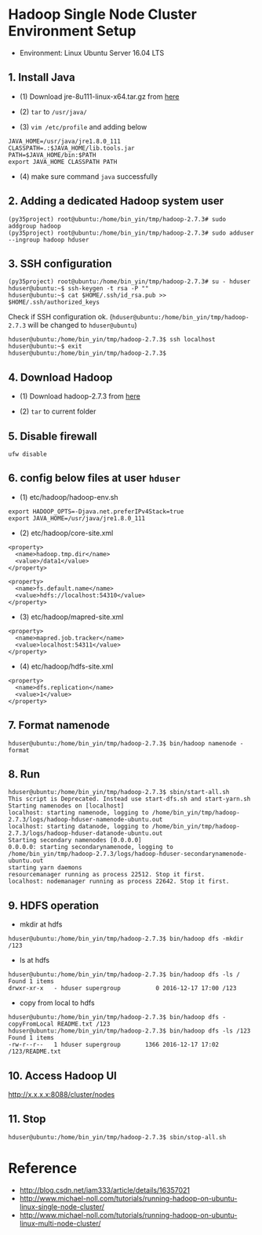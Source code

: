 # Hadoop Single Node Cluster Environment Setup

* Environment: Linux Ubuntu Server 16.04 LTS


## 1. Install Java

* (1) Download jre-8u111-linux-x64.tar.gz from [here](http://www.oracle.com/technetwork/java/javase/downloads/jre8-downloads-2133155.html)

* (2) `tar` to `/usr/java/`

* (3) `vim /etc/profile` and adding below

```
JAVA_HOME=/usr/java/jre1.8.0_111
CLASSPATH=.:$JAVA_HOME/lib.tools.jar
PATH=$JAVA_HOME/bin:$PATH
export JAVA_HOME CLASSPATH PATH
```

* (4) make sure command `java` successfully 


## 2. Adding a dedicated Hadoop system user

```
(py35project) root@ubuntu:/home/bin_yin/tmp/hadoop-2.7.3# sudo addgroup hadoop
(py35project) root@ubuntu:/home/bin_yin/tmp/hadoop-2.7.3# sudo adduser --ingroup hadoop hduser
```

## 3. SSH configuration

```
(py35project) root@ubuntu:/home/bin_yin/tmp/hadoop-2.7.3# su - hduser
hduser@ubuntu:~$ ssh-keygen -t rsa -P ""
hduser@ubuntu:~$ cat $HOME/.ssh/id_rsa.pub >> $HOME/.ssh/authorized_keys
```

Check if SSH configuration ok. (`hduser@ubuntu:/home/bin_yin/tmp/hadoop-2.7.3` will be changed to `hduser@ubuntu`)


```
hduser@ubuntu:/home/bin_yin/tmp/hadoop-2.7.3$ ssh localhost
hduser@ubuntu:~$ exit
hduser@ubuntu:/home/bin_yin/tmp/hadoop-2.7.3$
```


## 4. Download Hadoop

* (1) Download hadoop-2.7.3 from [here]( http://www.apache.org/dyn/closer.cgi/hadoop/common/hadoop-2.7.3/hadoop-2.7.3.tar.gz)

* (2) `tar` to current folder

## 5. Disable firewall

```
ufw disable
```

## 6. config below files at user `hduser`


* (1) etc/hadoop/hadoop-env.sh

```
export HADOOP_OPTS=-Djava.net.preferIPv4Stack=true
export JAVA_HOME=/usr/java/jre1.8.0_111
```


* (2) etc/hadoop/core-site.xml

```
<property>
  <name>hadoop.tmp.dir</name>
  <value>/data1</value>
</property>

<property>
  <name>fs.default.name</name>
  <value>hdfs://localhost:54310</value>
</property>
```

* (3) etc/hadoop/mapred-site.xml

```
<property>
  <name>mapred.job.tracker</name>
  <value>localhost:54311</value>
</property>
```

* (4) etc/hadoop/hdfs-site.xml

```
<property>
  <name>dfs.replication</name>
  <value>1</value>
</property>

```


## 7. Format namenode

```
hduser@ubuntu:/home/bin_yin/tmp/hadoop-2.7.3$ bin/hadoop namenode -format
```

## 8. Run

```
hduser@ubuntu:/home/bin_yin/tmp/hadoop-2.7.3$ sbin/start-all.sh
This script is Deprecated. Instead use start-dfs.sh and start-yarn.sh
Starting namenodes on [localhost]
localhost: starting namenode, logging to /home/bin_yin/tmp/hadoop-2.7.3/logs/hadoop-hduser-namenode-ubuntu.out
localhost: starting datanode, logging to /home/bin_yin/tmp/hadoop-2.7.3/logs/hadoop-hduser-datanode-ubuntu.out
Starting secondary namenodes [0.0.0.0]
0.0.0.0: starting secondarynamenode, logging to /home/bin_yin/tmp/hadoop-2.7.3/logs/hadoop-hduser-secondarynamenode-ubuntu.out
starting yarn daemons
resourcemanager running as process 22512. Stop it first.
localhost: nodemanager running as process 22642. Stop it first.
```

## 9. HDFS operation

* mkdir at hdfs

```
hduser@ubuntu:/home/bin_yin/tmp/hadoop-2.7.3$ bin/hadoop dfs -mkdir /123
```

* ls at hdfs

```
hduser@ubuntu:/home/bin_yin/tmp/hadoop-2.7.3$ bin/hadoop dfs -ls /
Found 1 items
drwxr-xr-x   - hduser supergroup          0 2016-12-17 17:00 /123
```

* copy from local to hdfs

```
hduser@ubuntu:/home/bin_yin/tmp/hadoop-2.7.3$ bin/hadoop dfs -copyFromLocal README.txt /123
hduser@ubuntu:/home/bin_yin/tmp/hadoop-2.7.3$ bin/hadoop dfs -ls /123
Found 1 items
-rw-r--r--   1 hduser supergroup       1366 2016-12-17 17:02 /123/README.txt
```

## 10. Access Hadoop UI

http://x.x.x.x:8088/cluster/nodes

## 11. Stop

```
hduser@ubuntu:/home/bin_yin/tmp/hadoop-2.7.3$ sbin/stop-all.sh
```


# Reference

* http://blog.csdn.net/iam333/article/details/16357021
* http://www.michael-noll.com/tutorials/running-hadoop-on-ubuntu-linux-single-node-cluster/
* http://www.michael-noll.com/tutorials/running-hadoop-on-ubuntu-linux-multi-node-cluster/


